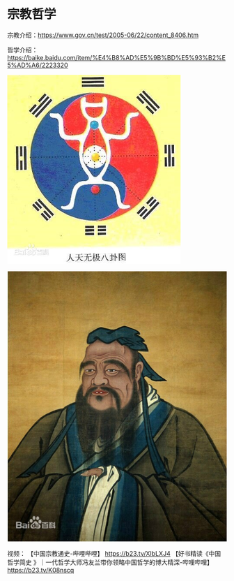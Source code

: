 # 宗教哲学

宗教介绍：<https://www.gov.cn/test/2005-06/22/content_8406.htm>

哲学介绍：
<https://baike.baidu.com/item/%E4%B8%AD%E5%9B%BD%E5%93%B2%E5%AD%A6/2223320>

![宗教-01](/images/zongjiao-01.jpg)

![宗教-02](/images/zongjiao-02.jpg)

视频：
【中国宗教通史-哔哩哔哩】 <https://b23.tv/XIbLXJ4>
【好书精读《中国哲学简史 》｜一代哲学大师冯友兰带你领略中国哲学的博大精深-哔哩哔哩】 <https://b23.tv/K08nscq>
